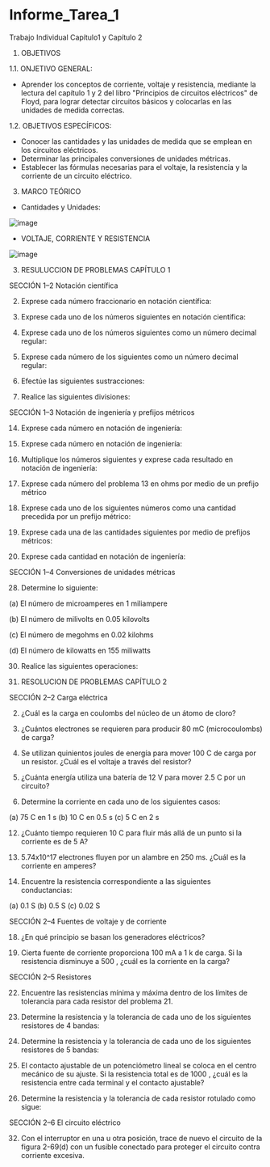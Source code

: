 # Informe_Tarea_1
Trabajo Individual Capítulo1 y Capítulo 2

1. OBJETIVOS 

1.1. ONJETIVO GENERAL:

- Aprender los conceptos de corriente, voltaje y resistencia, mediante la lectura del capítulo 1 y 2 del libro "Principios de circuitos eléctricos" de Floyd, para lograr detectar circuitos básicos y colocarlas en las unidades de medida correctas.

1.2. OBJETIVOS ESPECÍFICOS: 

- Conocer las cantidades y las unidades de medida que se emplean en los circuitos eléctricos.
- Determinar las principales conversiones de unidades métricas.
- Establecer las fórmulas necesarias para el voltaje, la resistencia y la corriente de un circuito eléctrico.

3. MARCO TEÓRICO 

- Cantidades y Unidades:

![image](https://user-images.githubusercontent.com/105623628/168699276-8eadd515-c04d-424b-b798-62b2fd2e003d.png)

- VOLTAJE, CORRIENTE Y RESISTENCIA 

![image](https://user-images.githubusercontent.com/105623628/168699408-4df007e3-a3e2-4925-9c06-e97312dfbb11.png)

3. RESULUCCION DE PROBLEMAS CAPÍTULO 1

SECCIÓN 1–2  Notación científica

2. Exprese cada número fraccionario en notación científica:

4. Exprese cada uno de los números siguientes en notación científica:

6. Exprese cada uno de los números siguientes como un número decimal regular:

8. Exprese cada número de los siguientes como un número decimal regular:

10. Efectúe las siguientes sustracciones:

12. Realice las siguientes divisiones:

SECCIÓN 1–3 Notación de ingeniería y prefijos métricos

14. Exprese cada número en notación de ingeniería:

16. Exprese cada número en notación de ingeniería: 

18. Multiplique los números siguientes y exprese cada resultado en notación de ingeniería:

20. Exprese cada número del problema 13 en ohms por medio de un prefijo métrico

22. Exprese cada uno de los siguientes números como una cantidad precedida por un prefijo métrico:

24. Exprese cada una de las cantidades siguientes por medio de prefijos métricos:

26. Exprese cada cantidad en notación de ingeniería:

SECCIÓN 1–4 Conversiones de unidades métricas 

28. Determine lo siguiente:

(a) El número de microamperes en 1 miliampere

(b) El número de milivolts en 0.05 kilovolts

(c) El número de megohms en 0.02 kilohms

(d) El número de kilowatts en 155 miliwatts 

30. Realice las siguientes operaciones:

4. RESOLUCION DE PROBLEMAS CAPÍTULO 2

SECCIÓN 2–2 Carga eléctrica

2. ¿Cuál es la carga en coulombs del núcleo de un átomo de cloro?

4. ¿Cuántos electrones se requieren para producir 80 mC (microcoulombs) de carga?

6. Se utilizan quinientos joules de energía para mover 100 C de carga por un resistor. ¿Cuál es el voltaje
a través del resistor?

8. ¿Cuánta energía utiliza una batería de 12 V para mover 2.5 C por un circuito?

10. Determine la corriente en cada uno de los siguientes casos:

   (a) 75 C en 1 s (b) 10 C en 0.5 s (c) 5 C en 2 s

12. ¿Cuánto tiempo requieren 10 C para fluir más allá de un punto si la corriente es de 5 A?

14. 5.74x10^17 electrones fluyen por un alambre en 250 ms. ¿Cuál es la corriente en amperes?

16. Encuentre la resistencia correspondiente a las siguientes conductancias:

   (a) 0.1 S (b) 0.5 S (c) 0.02 S

SECCIÓN 2–4 Fuentes de voltaje y de corriente

18. ¿En qué principio se basan los generadores eléctricos?

20. Cierta fuente de corriente proporciona 100 mA a 1 k de carga. Si la resistencia disminuye a 500 ,
¿cuál es la corriente en la carga?

SECCIÓN 2–5 Resistores

22. Encuentre las resistencias mínima y máxima dentro de los límites de tolerancia para cada resistor del
problema 21.

24. Determine la resistencia y la tolerancia de cada uno de los siguientes resistores de 4 bandas:

26. Determine la resistencia y la tolerancia de cada uno de los siguientes resistores de 5 bandas:

28. El contacto ajustable de un potenciómetro lineal se coloca en el centro mecánico de su ajuste. Si la
resistencia total es de 1000 , ¿cuál es la resistencia entre cada terminal y el contacto ajustable?

30. Determine la resistencia y la tolerancia de cada resistor rotulado como sigue:

SECCIÓN 2–6 El circuito eléctrico

32. Con el interruptor en una u otra posición, trace de nuevo el circuito de la figura 2-69(d) con un fusible conectado para proteger el circuito contra corriente excesiva.












